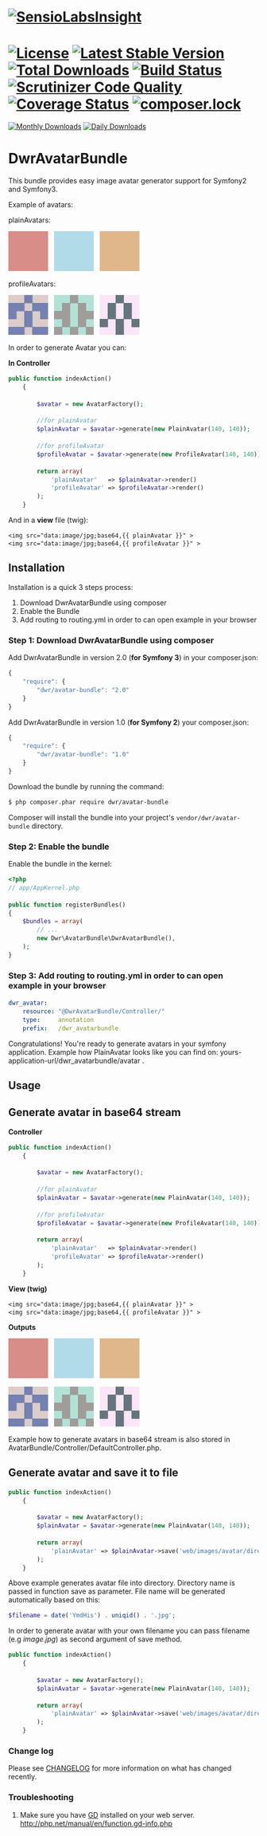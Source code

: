 [![SensioLabsInsight](https://insight.sensiolabs.com/projects/12b57070-5a37-4bdb-a8b3-aeddfdddcfff/big.png)](https://insight.sensiolabs.com/projects/12b57070-5a37-4bdb-a8b3-aeddfdddcfff)
======================
[![License](https://poser.pugx.org/dwr/avatar-bundle/license)](https://packagist.org/packages/dwr/avatar-bundle)
[![Latest Stable Version](https://poser.pugx.org/dwr/avatar-bundle/v/stable)](https://packagist.org/packages/dwr/avatar-bundle)
[![Total Downloads](https://poser.pugx.org/dwr/avatar-bundle/downloads)](https://packagist.org/packages/dwr/avatar-bundle)
[![Build Status](https://travis-ci.org/dariuszwrzesien/DwrAvatarBundle.svg?branch=master)](https://travis-ci.org/dariuszwrzesien/DwrAvatarBundle)
[![Scrutinizer Code Quality](https://scrutinizer-ci.com/g/dariuszwrzesien/DwrAvatarBundle/badges/quality-score.png?b=master)](https://scrutinizer-ci.com/g/dariuszwrzesien/DwrAvatarBundle/?branch=master)
[![Coverage Status](https://coveralls.io/repos/dariuszwrzesien/DwrAvatarBundle/badge.png)](https://coveralls.io/r/dariuszwrzesien/DwrAvatarBundle)
[![composer.lock](https://poser.pugx.org/dwr/avatar-bundle/composerlock)](https://packagist.org/packages/dwr/avatar-bundle)
======================
[![Monthly Downloads](https://poser.pugx.org/dwr/avatar-bundle/d/monthly)](https://packagist.org/packages/dwr/avatar-bundle)
[![Daily Downloads](https://poser.pugx.org/dwr/avatar-bundle/d/daily)](https://packagist.org/packages/dwr/avatar-bundle)

DwrAvatarBundle
======================

This bundle provides easy image avatar generator support for Symfony2 and Symfony3.

Example of avatars:

plainAvatars:

![plainAvatar example #1](Resources/doc/plain1.jpg)&nbsp;&nbsp;
![plainAvatar example #2](Resources/doc/plain2.jpg)&nbsp;&nbsp;
![plainAvatar example #3](Resources/doc/plain3.jpg)&nbsp;&nbsp;

profileAvatars:

![profileAvatar example #1](Resources/doc/profile1.jpg)&nbsp;&nbsp;
![profileAvatar example #2](Resources/doc/profile2.jpg)&nbsp;&nbsp;
![profileAvatar example #3](Resources/doc/profile3.jpg)&nbsp;&nbsp;

In order to generate Avatar you can:

**In Controller**

``` php
public function indexAction()
    {
        
        $avatar = new AvatarFactory();

        //for plainAvatar
        $plainAvatar = $avatar->generate(new PlainAvatar(140, 140)); 

        //for profileAvatar
        $profileAvatar = $avatar->generate(new ProfileAvatar(140, 140));
        
        return array(
            'plainAvatar'   => $plainAvatar->render()
            'profileAvatar' => $profileAvatar->render()
        );
    }
```

And in a **view** file (twig):

``` jinja
<img src="data:image/jpg;base64,{{ plainAvatar }}" >
<img src="data:image/jpg;base64,{{ profileAvatar }}" >
```

## **Installation**

Installation is a quick 3 steps process:

1. Download DwrAvatarBundle using composer
2. Enable the Bundle
3. Add routing to routing.yml in order to can open example in your browser

### Step 1: Download DwrAvatarBundle using composer

Add DwrAvatarBundle in version 2.0 (**for Symfony 3**) in your composer.json:

```js
{
    "require": {
        "dwr/avatar-bundle": "2.0"
    }
}
```


Add DwrAvatarBundle in version 1.0 (**for Symfony 2**)  your composer.json:

```js
{
    "require": {
        "dwr/avatar-bundle": "1.0"
    }
}
```

Download the bundle by running the command:

``` bash
$ php composer.phar require dwr/avatar-bundle
```

Composer will install the bundle into your project's `vendor/dwr/avatar-bundle` directory.

### Step 2: Enable the bundle

Enable the bundle in the kernel:

``` php
<?php
// app/AppKernel.php

public function registerBundles()
{
    $bundles = array(
        // ...
        new Dwr\AvatarBundle\DwrAvatarBundle(),
    );
}
```

### Step 3: Add routing to routing.yml in order to can open example in your browser

``` yml
dwr_avatar:
    resource: "@DwrAvatarBundle/Controller/"
    type:     annotation
    prefix:   /dwr_avatarbundle
```

Congratulations! You're ready to generate avatars in your symfony application.
Example how PlainAvatar looks like you can find on: yours-application-url/dwr_avatarbundle/avatar .

## **Usage**
## **Generate avatar in base64 stream**

**Controller**

``` php
public function indexAction()
    {
        
        $avatar = new AvatarFactory();

        //for plainAvatar
        $plainAvatar = $avatar->generate(new PlainAvatar(140, 140)); 

        //for profileAvatar
        $profileAvatar = $avatar->generate(new ProfileAvatar(140, 140));
        
        return array(
            'plainAvatar'   => $plainAvatar->render()
            'profileAvatar' => $profileAvatar->render()
        );
    }
```

**View (twig)**

``` jinja
<img src="data:image/jpg;base64,{{ plainAvatar }}" >
<img src="data:image/jpg;base64,{{ profileAvatar }}" >
```

**Outputs**

![plainAvatar example #1](Resources/doc/plain1.jpg)&nbsp;&nbsp;
![plainAvatar example #2](Resources/doc/plain2.jpg)&nbsp;&nbsp;
![plainAvatar example #3](Resources/doc/plain3.jpg)&nbsp;&nbsp;


![profileAvatar example #1](Resources/doc/profile1.jpg)&nbsp;&nbsp;
![profileAvatar example #2](Resources/doc/profile2.jpg)&nbsp;&nbsp;
![profileAvatar example #3](Resources/doc/profile3.jpg)&nbsp;&nbsp;

Example how to generate avatars in base64 stream is also stored in AvatarBundle/Controller/DefaultController.php.

## **Generate avatar and save it to file**

``` php
public function indexAction()
    {
        
        $avatar = new AvatarFactory();
        $plainAvatar = $avatar->generate(new PlainAvatar(140, 140));
        
        return array(
            'plainAvatar' => $plainAvatar->save('web/images/avatar/directory')
        );
    }
```

Above example generates avatar file into directory. Directory name is passed in function save as parameter.
File name will be generated automatically based on this:

``` php
$filename = date('YmdHis') . uniqid() . '.jpg';
```

In order to generate avatar with your own filename you can pass filename (e.g *image.jpg*) as second argument of save method.

``` php
public function indexAction()
    {
        
        $avatar = new AvatarFactory();
        $plainAvatar = $avatar->generate(new PlainAvatar(140, 140));
        
        return array(
            'plainAvatar' => $plainAvatar->save('web/images/avatar/directory', 'image.jpg')
        );
    }
```

### Change log

Please see [CHANGELOG](CHANGELOG.md) for more information on what has changed recently.

### Troubleshooting

1. Make sure you have [GD](http://php.net/manual/en/book.image.php) installed on your web server.
    http://php.net/manual/en/function.gd-info.php

